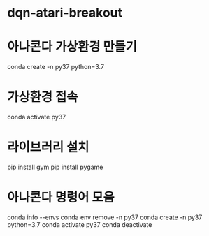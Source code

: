 # dqn-atari-breakout

# 아나콘다 가상환경 만들기
conda create -n py37 python=3.7

# 가상환경 접속
conda activate py37

# 라이브러리 설치
pip install gym
pip install pygame


# 아나콘다 명령어 모음
conda info --envs
conda env remove -n py37
conda create -n py37 python=3.7
conda activate py37
conda deactivate